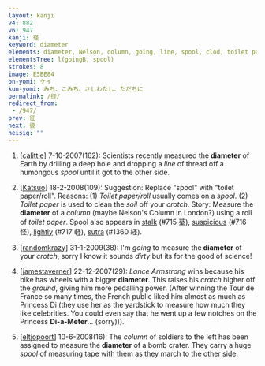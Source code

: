 ```yaml
---
layout: kanji
v4: 882
v6: 947
kanji: 径
keyword: diameter
elements: diameter, Nelson, column, going, line, spool, clod, toilet paper, crotch, soil, dirt, ground
elementsTree: l(goingB, spool)
strokes: 8
image: E5BE84
on-yomi: ケイ
kun-yomi: みち、こみち、さしわたし、ただちに
permalink: /径/
redirect_from:
 - /947/
prev: 征
next: 彼
heisig: ""
---
```


1) [<a href="http://kanji.koohii.com/profile/calittle">calittle</a>] 7-10-2007(162): Scientists recently measured the<strong> diameter</strong> of Earth by drilling a deep hole and dropping a <em>line</em> of thread off a humongous <em>spool</em> until it got to the other side.

2) [<a href="http://kanji.koohii.com/profile/Katsuo">Katsuo</a>] 18-2-2008(109): Suggestion: Replace &quot;spool&quot; with &quot;toilet paper/roll&quot;. Reasons: (1) <em>Toilet paper/roll</em> usually comes on a <em>spool</em>. (2) <em>Toilet paper</em> is used to clean the <em>soil</em> off your <em>crotch</em>. Story: Measure the<strong> diameter</strong> of a <em>column</em> (maybe Nelson&#039;s Column in London?) using a roll of <em>toilet paper</em>. Spool also appears in <a href="../v4/715.html">stalk</a> (#715 茎), <a href="../v4/716.html">suspicious</a> (#716 怪), <a href="../v4/717.html">lightly</a> (#717 軽), <a href="../v4/1360.html">sutra</a> (#1360 経).

3) [<a href="http://kanji.koohii.com/profile/randomkrazy">randomkrazy</a>] 31-1-2009(38): I&#039;m <em>going</em> to measure the<strong> diameter</strong> of your <em>crotch</em>, sorry I know it sounds <em>dirty</em> but its for the good of science!

4) [<a href="http://kanji.koohii.com/profile/jamestaverner">jamestaverner</a>] 22-12-2007(29): <em>Lance Armstrong</em> wins because his bike has wheels with a bigger<strong> diameter</strong>. This raises his <em>crotch</em> higher off the <em>ground</em>, giving him more pedalling power. (After winning the Tour de France so many times, the French public liked him almost as much as Princess Di (they use her as the yardstick to measure how much they like celebrities. You could even say that he went up a few notches on the Princess <strong>Di-a-Meter</strong>... (sorry))).

5) [<a href="http://kanji.koohii.com/profile/eltjopoort">eltjopoort</a>] 10-6-2008(16): The <em>column</em> of soldiers to the left has been assigned to measure the<strong> diameter</strong> of a bomb crater. They carry a huge <em>spool</em> of measuring tape with them as they march to the other side.

